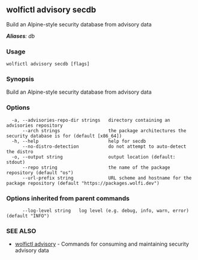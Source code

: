 ## wolfictl advisory secdb

Build an Alpine-style security database from advisory data

***Aliases**: db*

### Usage

```
wolfictl advisory secdb [flags]
```

### Synopsis

Build an Alpine-style security database from advisory data

### Options

```
  -a, --advisories-repo-dir strings   directory containing an advisories repository
      --arch strings                  the package architectures the security database is for (default [x86_64])
  -h, --help                          help for secdb
      --no-distro-detection           do not attempt to auto-detect the distro
  -o, --output string                 output location (default: stdout)
      --repo string                   the name of the package repository (default "os")
      --url-prefix string             URL scheme and hostname for the package repository (default "https://packages.wolfi.dev")
```

### Options inherited from parent commands

```
      --log-level string   log level (e.g. debug, info, warn, error) (default "INFO")
```

### SEE ALSO

* [wolfictl advisory](wolfictl_advisory.md)	 - Commands for consuming and maintaining security advisory data

